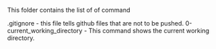 This folder contains the list of of command

.gitignore - this file tells github files that are not to be pushed.
0-current_working_directory - This command shows the current working directory.
